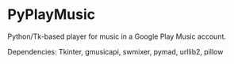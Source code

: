 # PyPlayMusic
Python/Tk-based player for music in a Google Play Music account.

Dependencies: Tkinter, gmusicapi, swmixer, pymad, urllib2, pillow
